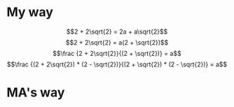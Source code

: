 # My way

$$2 + 2\sqrt{2} = 2a + a\sqrt{2}$$
$$2 + 2\sqrt{2} = a(2 + \sqrt{2})$$
$$\frac {2 + 2\sqrt{2}}{(2 + \sqrt{2})} = a$$
$$\frac {(2 + 2\sqrt{2}) * (2 - \sqrt{2})}{(2 + \sqrt{2}) * (2 - \sqrt{2})} = a$$


# MA's way
